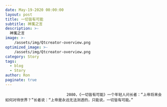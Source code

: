 ```yaml
---
date: May-19-2020 00:00:00
layout: post
title: 一切皆有可能
subtitle: 神寓之言
description: >-
  神寓之言
image: >-
    /assets/img/Qtcreator-overview.png
optimized_image: >-
    /assets/img/Qtcreator-overview.png
category: Story
tags:
  - blog
  - Story
author: Ron
paginate: true
---
```


							　　2080，《一切皆有可能》一个年轻人问长者：“上帝将来会如何对待世界？”长者说：“上帝是永远无法测透的，只能说，一切皆有可能。”
							
							
						